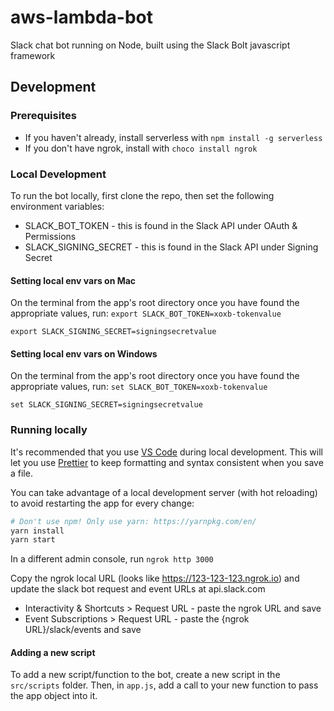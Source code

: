 # aws-lambda-bot

Slack chat bot running on Node, built using the Slack Bolt javascript framework

## Development

### Prerequisites

- If you haven't already, install serverless with `npm install -g serverless`
- If you don't have ngrok, install with `choco install ngrok`

### Local Development

To run the bot locally, first clone the repo, then set the following environment variables:

- SLACK_BOT_TOKEN - this is found in the Slack API under OAuth & Permissions
- SLACK_SIGNING_SECRET - this is found in the Slack API under Signing Secret

#### Setting local env vars on Mac

On the terminal from the app's root directory once you have found the appropriate values, run:
`export SLACK_BOT_TOKEN=xoxb-tokenvalue`

`export SLACK_SIGNING_SECRET=signingsecretvalue`

#### Setting local env vars on Windows

On the terminal from the app's root directory once you have found the appropriate values, run:
`set SLACK_BOT_TOKEN=xoxb-tokenvalue`

`set SLACK_SIGNING_SECRET=signingsecretvalue`

### Running locally

It's recommended that you use [VS Code](https://code.visualstudio.com/) during local development. This will let you use [Prettier](https://prettier.io/) to keep formatting and syntax consistent when you save a file.

You can take advantage of a local development server (with hot reloading) to avoid restarting the app for every change:

```sh
# Don't use npm! Only use yarn: https://yarnpkg.com/en/
yarn install
yarn start
```

In a different admin console, run `ngrok http 3000`

Copy the ngrok local URL (looks like https://123-123-123.ngrok.io) and update the slack bot request and event URLs at api.slack.com

- Interactivity & Shortcuts > Request URL - paste the ngrok URL and save
- Event Subscriptions > Request URL - paste the {ngrok URL}/slack/events and save

#### Adding a new script

To add a new script/function to the bot, create a new script in the `src/scripts` folder. Then, in `app.js`, add a call to your new function to pass the app object into it.
